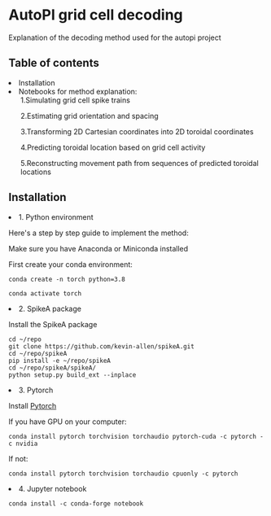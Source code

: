 # AutoPI grid cell decoding
Explanation of the decoding method used for the autopi project

## Table of contents

<li>Installation</li>
<li>
  Notebooks for method explanation:
  <ol>1.Simulating grid cell spike trains</ol>
  <ol>2.Estimating grid orientation and spacing</ol>
  <ol>3.Transforming 2D Cartesian coordinates into 2D toroidal coordinates</ol>
  <ol>4.Predicting toroidal location based on grid cell activity</ol>
  <ol>5.Reconstructing movement path from sequences of predicted toroidal locations</ol>
</li>

## Installation
<li>1. Python environment</li>


Here's a step by step guide to implement the method:

Make sure you have Anaconda or Miniconda installed

First create your conda environment:

```
conda create -n torch python=3.8

conda activate torch
```

<li>2. SpikeA package</li>

Install the SpikeA package

```
cd ~/repo
git clone https://github.com/kevin-allen/spikeA.git
cd ~/repo/spikeA
pip install -e ~/repo/spikeA
cd ~/repo/spikeA/spikeA/
python setup.py build_ext --inplace
```

<li>3. Pytorch </li>

Install [Pytorch](https://pytorch.org/get-started/locally/)

If you have GPU on your computer:

```
conda install pytorch torchvision torchaudio pytorch-cuda -c pytorch -c nvidia
```

If not:

```
conda install pytorch torchvision torchaudio cpuonly -c pytorch
```



<li>4. Jupyter notebook </li>


```
conda install -c conda-forge notebook
```
